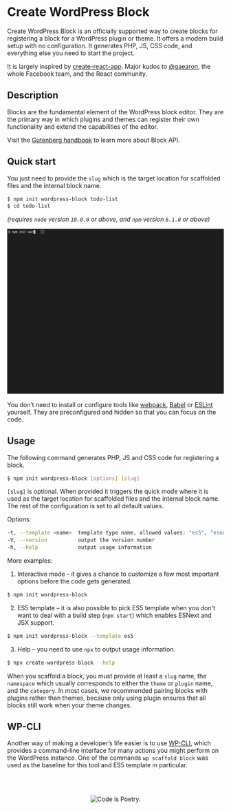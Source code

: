 # Create WordPress Block
Create WordPress Block is an officially supported way to create blocks for registering
a block for a WordPress plugin or theme. It offers a modern build setup with no
configuration. It generates PHP, JS, CSS code, and everything else you need to start the project.

It is largely inspired by [create-react-app](https://create-react-app.dev/docs/getting-started).
Major kudos to [@gaearon](https://github.com/gaearon), the whole Facebook team,
and the React community.

## Description

Blocks are the fundamental element of the WordPress block editor. They are the
primary way in which plugins and themes can register their own functionality and
extend the capabilities of the editor.

Visit the [Gutenberg handbook](https://developer.wordpress.org/block-editor/developers/block-api/block-registration/)
to learn more about Block API.

## Quick start

You just need to provide the `slug` which is the target location for scaffolded
files and the internal block name.
  ```bash
  $ npm init wordpress-block todo-list
  $ cd todo-list
  ```

  _(requires `node` version `10.0.0` or above, and `npm` version `6.1.0` or above)_

![Create example block – demo](./assets/create-wordpress-block.gif)

You don’t need to install or configure tools like [webpack](https://webpack.js.org),
[Babel](https://babeljs.io) or [ESLint](https://eslint.org) yourself. They are
preconfigured and hidden so that you can focus on the code.

## Usage

The following command generates PHP, JS and CSS code for registering a block.

```bash
$ npm init wordpress-block [options] [slug]
```

`[slug]` is optional. When provided it triggers the quick mode where it is used
as the target location for scaffolded files and the internal block name. The rest
of the configuration is set to all default values.

Options:
```bash
-t, --template <name>  template type name, allowed values: "es5", "esnext" (default: "esnext")
-V, --version          output the version number
-h, --help             output usage information
```

More examples:

1. Interactive mode - it gives a chance to customize a few most important options
before the code gets generated.
  ```bash
  $ npm init wordpress-block
  ```
2. ES5 template – it is also possible to pick ES5 template when you don't want
to deal with a build step (`npm start`) which enables ESNext and JSX support.
  ```bash
  $ npm init wordpress-block --template es5
  ```
3. Help – you need to use `npx` to output usage information.
  ```bash
  $ npx create-wordpress-block --help
  ```

When you scaffold a block, you must provide at least a `slug` name, the `namespace`
which usually corresponds to either the `theme` or `plugin` name, and the `category`.
In most cases, we recommended pairing blocks with plugins rather than themes,
because only using plugin ensures that all blocks still work when your theme changes.

## WP-CLI

Another way of making a developer’s life easier is to use [WP-CLI](https://wp-cli.org),
which provides a command-line interface for many actions you might perform on
the WordPress instance. One of the commands `wp scaffold block` was used as
the baseline for this tool and ES5 template in particular.

<br/><br/><p align="center"><img src="https://s.w.org/style/images/codeispoetry.png?1" alt="Code is Poetry." /></p>
